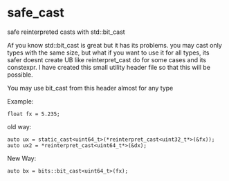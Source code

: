 # safe_cast
safe reinterpreted casts with std::bit_cast 

Af you know std::bit_cast is great but it has its problems. 
you may cast only types with the same size, but what if you want to use it for all types, its safer doesnt create UB like reinterpret_cast do for some cases and its constexpr. 
I have created this small utility header file so that this will be possible. 

You may use bit_cast from this header almost for any type 

Example:
```
float fx = 5.235;
```
old way:
```
auto ux = static_cast<uint64_t>(*reinterpret_cast<uint32_t*>(&fx));
auto ux2 = *reinterpret_cast<uint64_t*>(&dx);
```
New Way:
```
auto bx = bits::bit_cast<uint64_t>(fx);
```
